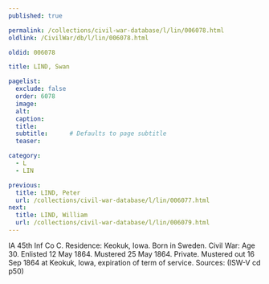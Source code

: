 ```yaml
---
published: true

permalink: /collections/civil-war-database/l/lin/006078.html
oldlink: /CivilWar/db/l/lin/006078.html

oldid: 006078

title: LIND, Swan

pagelist:
  exclude: false
  order: 6078
  image: 
  alt:
  caption:
  title:
  subtitle:      # Defaults to page subtitle
  teaser:

category: 
  - L 
  - LIN

previous:
  title: LIND, Peter
  url: /collections/civil-war-database/l/lin/006077.html  
next:
  title: LIND, William
  url: /collections/civil-war-database/l/lin/006079.html   
---
```

IA 45th Inf Co C. Residence: Keokuk, Iowa. Born in Sweden. Civil War: Age 30. Enlisted 12 May 1864. Mustered 25 May 1864. Private. Mustered out 16 Sep 1864 at Keokuk, Iowa, expiration of term of service. Sources: (ISW-V cd p50)